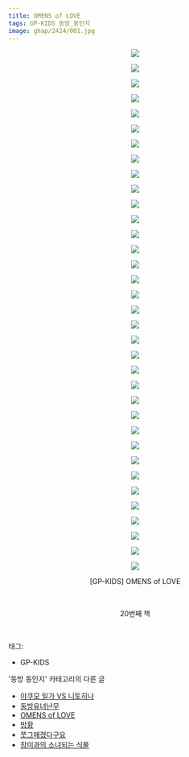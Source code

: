 ```yaml
---
title: OMENS of LOVE
tags: GP-KIDS 동방_동인지
image: ghap/2424/001.jpg
---
```

<div class="article">
<p style="text-align: center; clear: none; float: none;"><img src="{{ site.nasurl }}/ghap/2424/001.jpg"/></p>
<p style="text-align: center; clear: none; float: none;"><img src="{{ site.nasurl }}/ghap/2424/002.jpg"/></p>
<p style="text-align: center; clear: none; float: none;"><img src="{{ site.nasurl }}/ghap/2424/003.jpg"/></p>
<p style="text-align: center; clear: none; float: none;"><img src="{{ site.nasurl }}/ghap/2424/004.jpg"/></p>
<p style="text-align: center; clear: none; float: none;"><img src="{{ site.nasurl }}/ghap/2424/005.jpg"/></p>
<p style="text-align: center; clear: none; float: none;"><img src="{{ site.nasurl }}/ghap/2424/006.jpg"/></p>
<p style="text-align: center; clear: none; float: none;"><img src="{{ site.nasurl }}/ghap/2424/007.jpg"/></p>
<p style="text-align: center; clear: none; float: none;"><img src="{{ site.nasurl }}/ghap/2424/008.jpg"/></p>
<p style="text-align: center; clear: none; float: none;"><img src="{{ site.nasurl }}/ghap/2424/009.jpg"/></p>
<p style="text-align: center; clear: none; float: none;"><img src="{{ site.nasurl }}/ghap/2424/010.jpg"/></p>
<p style="text-align: center; clear: none; float: none;"><img src="{{ site.nasurl }}/ghap/2424/011.jpg"/></p>
<p style="text-align: center; clear: none; float: none;"><img src="{{ site.nasurl }}/ghap/2424/012.jpg"/></p>
<p style="text-align: center; clear: none; float: none;"><img src="{{ site.nasurl }}/ghap/2424/013.jpg"/></p>
<p style="text-align: center; clear: none; float: none;"><img src="{{ site.nasurl }}/ghap/2424/014.jpg"/></p>
<p style="text-align: center; clear: none; float: none;"><img src="{{ site.nasurl }}/ghap/2424/015.jpg"/></p>
<p style="text-align: center; clear: none; float: none;"><img src="{{ site.nasurl }}/ghap/2424/016.jpg"/></p>
<p style="text-align: center; clear: none; float: none;"><img src="{{ site.nasurl }}/ghap/2424/017.jpg"/></p>
<p style="text-align: center; clear: none; float: none;"><img src="{{ site.nasurl }}/ghap/2424/018.jpg"/></p>
<p style="text-align: center; clear: none; float: none;"><img src="{{ site.nasurl }}/ghap/2424/019.jpg"/></p>
<p style="text-align: center; clear: none; float: none;"><img src="{{ site.nasurl }}/ghap/2424/020.jpg"/></p>
<p style="text-align: center; clear: none; float: none;"><img src="{{ site.nasurl }}/ghap/2424/021.jpg"/></p>
<p style="text-align: center; clear: none; float: none;"><img src="{{ site.nasurl }}/ghap/2424/022.jpg"/></p>
<p style="text-align: center; clear: none; float: none;"><img src="{{ site.nasurl }}/ghap/2424/023.jpg"/></p>
<p style="text-align: center; clear: none; float: none;"><img src="{{ site.nasurl }}/ghap/2424/024.jpg"/></p>
<p style="text-align: center; clear: none; float: none;"><img src="{{ site.nasurl }}/ghap/2424/025.jpg"/></p>
<p style="text-align: center; clear: none; float: none;"><img src="{{ site.nasurl }}/ghap/2424/026.jpg"/></p>
<p style="text-align: center; clear: none; float: none;"><img src="{{ site.nasurl }}/ghap/2424/027.jpg"/></p>
<p style="text-align: center; clear: none; float: none;"><img src="{{ site.nasurl }}/ghap/2424/028.jpg"/></p>
<p style="text-align: center; clear: none; float: none;"><img src="{{ site.nasurl }}/ghap/2424/029.jpg"/></p>
<p style="text-align: center; clear: none; float: none;"><img src="{{ site.nasurl }}/ghap/2424/030.jpg"/></p>
<p style="text-align: center; clear: none; float: none;"><img src="{{ site.nasurl }}/ghap/2424/031.jpg"/></p>
<p style="text-align: center; clear: none; float: none;"><img src="{{ site.nasurl }}/ghap/2424/032.jpg"/></p>
<p style="text-align: center; clear: none; float: none;"><img src="{{ site.nasurl }}/ghap/2424/033.jpg"/></p>
<p style="text-align: center; clear: none; float: none;"><img src="{{ site.nasurl }}/ghap/2424/034.jpg"/></p>
<p style="text-align: center; clear: none; float: none;"><img src="{{ site.nasurl }}/ghap/2424/035.jpg"/></p>
<p style="text-align: center; clear: none; float: none;">[GP-KIDS] OMENS of LOVE</p>
<p style="text-align: center; clear: none; float: none;"><br/></p>
<p style="text-align: center; clear: none; float: none;">20번째 책</p>
<p><br/></p>
</div><div class="tagTrail">
<p>태그: </p>
<ul>
<li>GP-KIDS</li>
</ul>
</div><div class="another">
<p>'동방 동인지' 카테고리의 다른 글</p>
<ul>
<li><a href="/2016-10-03-ghap_2426">야쿠모 일가 VS 니토히나</a></li>
<li><a href="/2016-10-03-ghap_2425">동방유녀난무</a></li>
<li><a href="/2016-10-03-ghap_2424">OMENS of LOVE</a></li>
<li><a href="/2016-10-03-ghap_2423">방황</a></li>
<li><a href="/2016-10-03-ghap_2422">쪼그매졌다구요</a></li>
<li><a href="/2016-10-03-ghap_2421">장미과의 소녀되는 식물</a></li>
</ul>
</div><div class="cb_module cb_fluid">
<div class="cb_wrt cb_profile">
</div><!-- commentList close -->
</div>